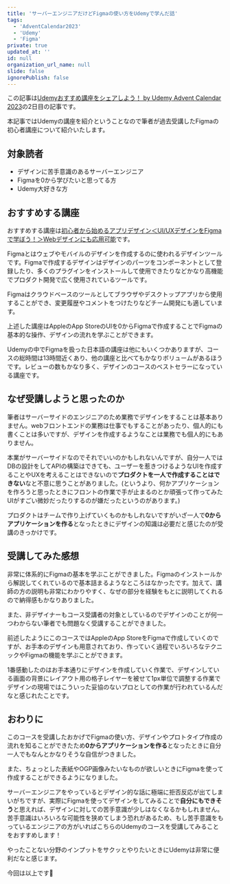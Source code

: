 ```yaml
---
title: 'サーバーエンジニアだけどFigmaの使い方をUdemyで学んだ話'
tags:
  - 'AdventCalendar2023'
  - 'Udemy'
  - 'Figma'
private: true
updated_at: ''
id: null
organization_url_name: null
slide: false
ignorePublish: false
---
```


この記事は[Udemyおすすめ講座をシェアしよう！ by Udemy Advent Calendar 2023](https://qiita.com/advent-calendar/2023/udemy)の2日目の記事です。

本記事ではUdemyの講座を紹介ということなので筆者が過去受講したFigmaの初心者講座について紹介いたします。

## 対象読者

- デザインに苦手意識のあるサーバーエンジニア
- Figmaを0から学びたいと思ってる方
- Udemy大好きな方

## おすすめする講座

おすすめする講座は[初心者から始めるアプリデザイン＜UI/UXデザインをFigmaで学ぼう！＞Webデザインにも応用可能](https://www.udemy.com/course/figma-app-design/)です。

Figmaとはウェブやモバイルのデザインを作成するのに使われるデザインツールです。Figmaで作成するデザインはデザインのパーツをコンポーネントとして登録したり、多くのプラグインをインストールして使用できたりなどかなり高機能でプロダクト開発で広く使用されているツールです。

Figmaはクラウドベースのツールとしてブラウザやデスクトップアプリから使用することができ、変更履歴やコメントをつけたりなどチーム開発にも適しています。

上述した講座はAppleのApp StoreのUIを0からFigmaで作成することでFigmaの基本的な操作、デザインの流れを学ぶことができます。

Udemyの中でFigmaを扱った日本語の講座は他にもいくつかありますが、コースの総時間は13時間近くあり、他の講座と比べてもかなりボリュームがあるほうです。レビューの数もかなり多く、デザインのコースのベストセラーになっている講座です。

## なぜ受講しようと思ったのか

筆者はサーバーサイドのエンジニアのため業務でデザインをすることは基本ありません。webフロントエンドの業務は仕事でもすることがあったり、個人的にも書くことは多いですが、デザインを作成するようなことは業務でも個人的にもありません。

本業がサーバーサイドなのでそれでいいのかもしれないんですが、自分一人ではDBの設計をしてAPIの構築はできても、ユーザーを惹きつけるようなUIを作成することやUXを考えることはできないので**プロダクトを一人で作成することはできない**なと不意に思うことがありました。(というより、何かアプリケーションを作ろうと思ったときにフロントの作業で手が止まるのとか頑張って作ってみたUIがすごい微妙だったりするのが嫌だったというのがあります。)

プロダクトはチームで作り上げていくものかもしれないですがいざ一人で**0からアプリケーションを作る**となったときにデザインの知識は必要だと感じたのが受講のきっかけです。

## 受講してみた感想

非常に体系的にFigmaの基本を学ぶことができました。Figmaのインストールから解説してくれているので基本詰まるようなところはなかったです。加えて、講師の方の説明も非常にわかりやすく、なぜの部分を経験をもとに説明してくれるので納得感もかなりありました。

また、非デザイナーもコース受講者の対象としているのでデザインのことが何一つわからない筆者でも問題なく受講することができました。

前述したようにこのコースではAppleのApp StoreをFigmaで作成していくのですが、お手本のデザインも用意されており、作っていく過程でいろいろなテクニックやFigmaの機能を学ぶことができます。

1番感動したのはお手本通りにデザインを作成していく作業で、デザインしている画面の背景にレイアウト用の格子レイヤーを被せて1px単位で調整する作業でデザインの現場ではこういった妥協のないプロとしての作業が行われているんだなと感じれたことです。

## おわりに

このコースを受講したおかげでFigmaの使い方、デザインやプロトタイプ作成の流れを知ることができたため**0からアプリケーションを作る**となったときに自分一人でもなんとかなりそうな自信がつきました。

また、ちょっとした表紙やOGP画像みたいなものが欲しいときにFigmaを使って作成することができるようになりました。

サーバーエンジニアをやっているとデザイン的な話に極端に拒否反応が出てしまいがちですが、実際にFigmaを使ってデザインをしてみることで**自分にもできそう**と思えれば、デザインに対しての苦手意識が少しはなくなるかもしれません。苦手意識はいろいろな可能性を狭めてしまう恐れがあるため、もし苦手意識をもっているエンジニアの方がいればこちらのUdemyのコースを受講してみることをおすすめします！

やったことない分野のインプットをサクッとやりたいときにUdemyは非常に便利だなと感じます。

今回は以上です🐼